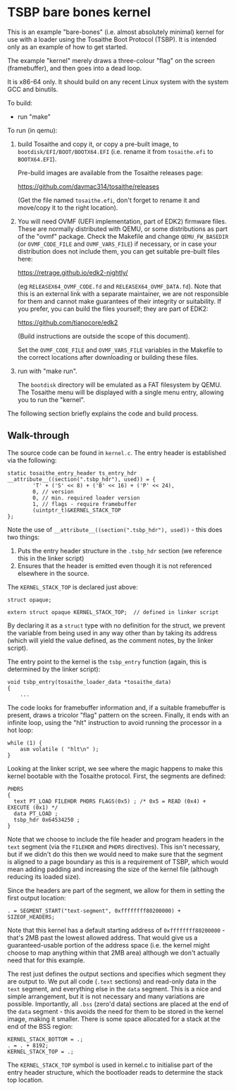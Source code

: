 # TSBP bare bones kernel

This is an example "bare-bones" (i.e. almost absolutely minimal) kernel for use with a loader 
using the Tosaithe Boot Protocol (TSBP). It is intended only as an example of how to get
started.

The example "kernel" merely draws a three-colour "flag" on the screen (framebuffer), and then
goes into a dead loop.

It is x86-64 only. It should build on any recent Linux system with the system GCC and binutils.

To build:

- run "make"

To run (in qemu):

1. build Tosaithe and copy it, or copy a pre-built image, to `bootdisk/EFI/BOOT/BOOTX64.EFI` (i.e.
   rename it from `tosaithe.efi` to `BOOTX64.EFI`).

   Pre-build images are available from the Tosaithe releases page:

   https://github.com/davmac314/tosaithe/releases

   (Get the file named `tosaithe.efi`, don't forget to rename it and move/copy it to the right location).

2. You will need OVMF (UEFI implementation, part of EDK2) firmware files. These are normally
   distributed with QEMU, or some distributions as part of the "ovmf" package. Check the Makefile
   and change `QEMU_FW_BASEDIR` (or `OVMF_CODE_FILE` and `OVMF_VARS_FILE`) if necessary, or in
   case your distribution does not include them, you can get suitable pre-built files here:

   https://retrage.github.io/edk2-nightly/

   (eg `RELEASEX64_OVMF_CODE.fd` and `RELEASEX64_OVMF_DATA.fd`). Note that this is an external
   link with a separate maintainer, we are not responsible for them and cannot make guarantees
   of their integrity or suitability. If you prefer, you can build the files yourself; they are
   part of EDK2:

   https://github.com/tianocore/edk2

   (Build instructions are outside the scope of this document).

   Set the `OVMF_CODE_FILE` and `OVMF_VARS_FILE` variables in the Makefile to the correct
   locations after downloading or building these files.

3. run with "make run".

   The `bootdisk` directory will be emulated as a FAT filesystem by QEMU. The Tosaithe menu will
   be displayed with a single menu entry, allowing you to run the "kernel".

The following section briefly explains the code and build process.

## Walk-through

The source code can be found in `kernel.c`. The entry header is established via the following:

    static tosaithe_entry_header ts_entry_hdr __attribute__((section(".tsbp_hdr"), used)) = {
            'T' + ('S' << 8) + ('B' << 16) + ('P' << 24),
            0, // version
            0, // min. required loader version
            1, // flags - require framebuffer
            (uintptr_t)&KERNEL_STACK_TOP
    };

Note the use of `__attribute__((section(".tsbp_hdr"), used))` - this does two things:

1. Puts the entry header structure in the `.tsbp_hdr` section (we reference this in the linker
   script)
2. Ensures that the header is emitted even though it is not referenced elsewhere in the source.

The `KERNEL_STACK_TOP` is declared just above:

    struct opaque;
    
    extern struct opaque KERNEL_STACK_TOP;  // defined in linker script

By declaring it as a `struct` type with no definition for the struct, we prevent the variable from
being used in any way other than by taking its address (which will yield the value defined, as the
comment notes, by the linker script).

The entry point to the kernel is the `tsbp_entry` function (again, this is determined by the
linker script): 

    void tsbp_entry(tosaithe_loader_data *tosaithe_data)
    {
        ...

The code looks for framebuffer information and, if a suitable framebuffer is present, draws a
tricolor "flag" pattern on the screen. Finally, it ends with an infinite loop, using the "hlt"
instruction to avoid running the processor in a hot loop:

    while (1) {
        asm volatile ( "hlt\n" );
    }

Looking at the linker script, we see where the magic happens to make this kernel bootable with the
Tosaithe protocol. First, the segments are defined:

    PHDRS
    {
      text PT_LOAD FILEHDR PHDRS FLAGS(0x5) ; /* 0x5 = READ (0x4) + EXECUTE (0x1) */
      data PT_LOAD ;
      tsbp_hdr 0x64534250 ;
    }

Note that we choose to include the file header and program headers in the `text` segment (via the
`FILEHDR` and `PHDRS` directives). This isn't necessary, but if we didn't do this then we would
need to make sure that the segment is aligned to a page boundary as this is a requirement of TSBP,
which would mean adding padding and increasing the size of the kernel file (although reducing its
loaded size).

Since the headers are part of the segment, we allow for them in setting the first output location:

    . = SEGMENT_START("text-segment", 0xffffffff80200000) + SIZEOF_HEADERS;
 
Note that this kernel has a default starting address of `0xffffffff80200000` - that's 2MB past the
lowest allowed address. That would give us a guaranteed-usable portion of the address space (i.e.
the kernel might choose to map anything within that 2MB area) although we don't actually need that
for this example.

The rest just defines the output sections and specifies which segment they are output to. We put
all code (`.text` sections) and read-only data in the `text` segment, and everything else in the
`data` segment. This is a nice and simple arrangement, but it is not necessary and many variations
are possible. Importantly, all `.bss` (zero'd data) sections are placed at the end of the `data`
segment - this avoids the need for them to be stored in the kernel image, making it smaller. There
is some space allocated for a stack at the end of the BSS region:

    KERNEL_STACK_BOTTOM = .;
    . = . + 8192;
    KERNEL_STACK_TOP = .;

The `KERNEL_STACK_TOP` symbol is used in kernel.c to initialise part of the entry header
structure, which the bootloader reads to determine the stack top location.
